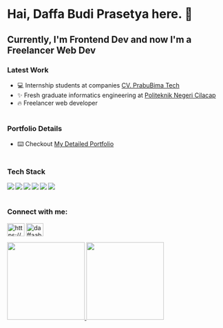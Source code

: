 # Hai, **Daffa Budi Prasetya** here. 👋

## Currently, I'm Frontend Dev and now I'm a Freelancer Web Dev

### Latest Work

- 💻 Internship students at companies [CV. PrabuBima Tech](https://prabubimatech.com/)
- ✨ Fresh graduate informatics engineering at [Politeknik Negeri Cilacap](https://www.instagram.com/pncofficials/)
- 🔥 Freelancer web developer
<br></br>

### Portfolio Details
- ⌨️ Checkout [My Detailed Portfolio](https://daffa-portofolio.000webhostapp.com/)
<br></br>

### Tech Stack
  <img align="left" src="https://img.shields.io/badge/git-%23F05033.svg?logo=git&logoColor=white"/>
  <img align="left" src="https://img.shields.io/badge/bootstrap-%230095D5.svg?logo=/bootstrap&logoColor=white"/>
  <img align="left" src="https://img.shields.io/badge/javascript-%23ED8B00.svg?logo=javascript&logoColor=white"/>
  <img align="left" src="https://img.shields.io/badge/tailwindcss-%230095D5.svg?logo=tailwindcss&logoColor=white"/>
  <img align="left" src="https://img.shields.io/badge/react-%230095D5.svg?logo=react&logoColor=white">
  <img align="left" src="https://img.shields.io/badge/laravel-%23FA7343.svg?logo=laravel&logoColor=white"/>
<br></br>

<h3 align="left">Connect with me:</h3>
<p align="left">
<a href="https://linkedin.com/in/https://www.linkedin.com/in/daffa-budi-prasetya-b01089219/" target="blank"><img align="center" src="https://raw.githubusercontent.com/rahuldkjain/github-profile-readme-generator/master/src/images/icons/Social/linked-in-alt.svg" alt="https://www.linkedin.com/in/daffa-budi-prasetya-b01089219/" height="30" width="40" /></a>
<a href="https://instagram.com/daffaabp" target="blank"><img align="center" src="https://raw.githubusercontent.com/rahuldkjain/github-profile-readme-generator/master/src/images/icons/Social/instagram.svg" alt="daffaabp" height="30" width="40" /></a>
</p>

<p align="left">
<a href="https://github.com/daffaabp">
  <img height="180em" src="https://github-readme-stats-eight-theta.vercel.app/api?username=daffaabp&show_icons=true&theme=algolia&include_all_commits=true&count_private=true"/>
  <img height="180em" src="https://github-readme-stats.vercel.app/api/top-langs/?username=daffaabp&hide_progress=true&layout=compact&theme=algolia"/>
</a>
</p>
